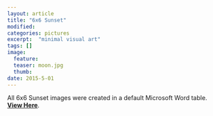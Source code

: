 ```yaml
---
layout: article
title: "6x6 Sunset"
modified:
categories: pictures
excerpt:  "minimal visual art"
tags: []
image:
  feature:
  teaser: moon.jpg
  thumb:
date: 2015-5-01
---
```

All 6x6 Sunset images were created in a default Microsoft Word table.    
[**View Here**](https://drive.google.com/folderview?id=0ByNSDE0eceDFfmxPeVNwRTlIc0FwTjRHRXFhTVhnd1lHbWJtZ204cUE3TDI5M292cGU2ODQ&usp=sharing).
